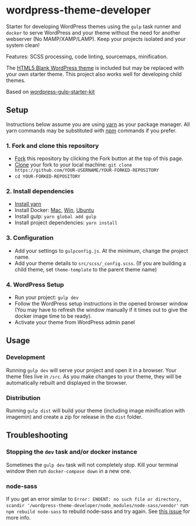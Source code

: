 # wordpress-theme-developer
Starter for developing WordPress themes using the `gulp` task runner and
`docker` to serve WordPress and your theme without the need for another
webserver (No MAMP/XAMP/LAMP). Keep your projects isolated and your system clean!

Features: SCSS processing, code linting, sourcemaps, minification.

The [HTML5 Blank WordPress theme](http://html5blank.com/) is included but may be replaced with your own
starter theme. This project also works well for developing child themes.

Based on [wordpress-gulp-starter-kit](https://github.com/synapticism/wordpress-gulp-starter-kit)

## Setup
Instructions below assume you are using [yarn](https://yarnpkg.com/) as your package manager. All
yarn commands may be substituted with [npm](https://www.npmjs.com/) commands if you prefer.

### 1. Fork and clone this repository
* [Fork](https://help.github.com/articles/fork-a-repo/#fork-an-example-repository) this repository by clicking the Fork button at the top of this page.
* [Clone](https://help.github.com/articles/cloning-a-repository/) your fork to your local machine: `git clone https://github.com/YOUR-USERNAME/YOUR-FORKED-REPOSITORY`
* `cd YOUR-FORKED-REPOSITORY`

### 2. Install dependencies
* [Install yarn](https://yarnpkg.com/en/docs/install)
* Install Docker: [Mac](https://docs.docker.com/docker-for-mac/install/#download-docker-for-mac), [Win](https://docs.docker.com/docker-for-windows/install/#download-docker-for-windows), [Ubuntu](https://docs.docker.com/engine/installation/linux/ubuntu/#install-docker)
* Install gulp: `yarn global add gulp`
* Install project dependencies: `yarn install`

### 3. Configuration
* Add your settings to `gulpconfig.js`. At the minimum, change the project name.
* Add your theme details to `src/scss/_config.scss`. (If you are building a child theme, set `theme-template` to the parent theme name)

### 4. WordPress Setup
* Run your project: `gulp dev`
* Follow the WordPress setup instructions in the opened browser window (You may have to refresh the window manually if it times out to give the docker image time to be ready).
* Activate your theme from WordPress admin panel

## Usage
### Development
Running `gulp dev` will serve your project and open it in a browser. Your theme files live in `/src`. As you make changes to your theme, they will be automatically rebuilt and displayed in the browser.

### Distribution
Running `gulp dist` will build your theme (including image minification with imagemin) and create a zip for release in the `dist` folder.

## Troubleshooting
### Stopping the `dev` task and/or docker instance
Sometimes the `gulp dev` task will not completely stop. Kill your terminal window then run `docker-compose down` in a new one.

### node-sass
If you get an error similar to `Error: ENOENT: no such file or directory, scandir '/wordpress-theme-developer/node_modules/node-sass/vendor'` run `npm rebuild node-sass`
to rebuild node-sass and try again. See [this issue](https://github.com/sass/node-sass/issues/1804) for more info.
